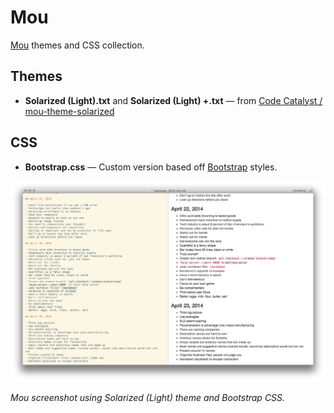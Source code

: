 # Mou

[Mou](http://mouapp.com/) themes and CSS collection.

## Themes

- **Solarized (Light).txt** and **Solarized (Light) +.txt** &mdash; from [Code Catalyst / mou-theme-solarized](https://github.com/CodeCatalyst/mou-theme-solarized)

## CSS

- **Bootstrap.css** &mdash; Custom version based off [Bootstrap](http://getbootstrap.com) styles.

![Solarized (Light) theme and Bootstrap CSS](mou-screenshot.png)

*Mou screenshot using Solarized (Light) theme and Bootstrap CSS.*